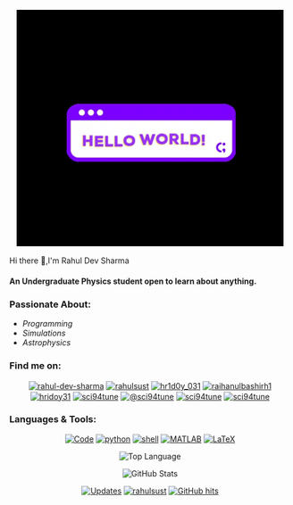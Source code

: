 <p align="center">
    <img src="giphy.gif"/>
</p

### Hi there 👋,I'm Rahul Dev Sharma

#### An Undergraduate Physics student open to learn about anything.

### Passionate About:

* *Programming*
* *Simulations*
* *Astrophysics*

### Find me on:

<p align="center">
<a href="https://linkedin.com/in/rahul-dev-sharma" target="blank"><img align="center" src="https://cdn.jsdelivr.net/npm/simple-icons@3.0.1/icons/linkedin.svg" alt="rahul-dev-sharma" height="30" width="40" /></a>
<a href="https://fb.com/rahulsust" target="blank"><img align="center" src="https://cdn.jsdelivr.net/npm/simple-icons@3.0.1/icons/facebook.svg" alt="rahulsust" height="30" width="40" /></a>
<a href="https://www.codechef.com/users/rahulsust" target="blank"><img align="center" src="https://cdn.jsdelivr.net/npm/simple-icons@3.1.0/icons/codechef.svg" alt="hr1d0y_031" height="30" width="40" /></a>
<a href="https://www.hackerrank.com/rahulsust" target="blank"><img align="center" src="https://cdn.jsdelivr.net/npm/simple-icons@3.0.1/icons/hackerrank.svg" alt="raihanulbashirh1" height="30" width="40" /></a>
<a href="https://codeforces.com/profile/rahulsust" target="blank"><img align="center" src="https://cdn.jsdelivr.net/npm/simple-icons@3.0.1/icons/codeforces.svg" alt="hridoy31" height="30" width="40" /></a>
<a href="https://www.leetcode.com/sci94tune" target="blank"><img align="center" src="https://cdn.jsdelivr.net/npm/simple-icons@3.0.1/icons/leetcode.svg" alt="sci94tune" height="30" width="40" /></a>
<a href="https://www.hackerearth.com/@sci94tune" target="blank"><img align="center" src="https://cdn.jsdelivr.net/npm/simple-icons@3.0.1/icons/hackerearth.svg" alt="@sci94tune" height="30" width="40" /></a>
<a href="https://auth.geeksforgeeks.org/user/sci94tune" target="blank"><img align="center" src="https://cdn.jsdelivr.net/npm/simple-icons@3.0.1/icons/geeksforgeeks.svg" alt="sci94tune" height="30" width="40" /></a>
<a href="https://www.topcoder.com/members/sci94tune" target="blank"><img align="center" src="https://cdn.jsdelivr.net/npm/simple-icons@3.0.1/icons/topcoder.svg" alt="sci94tune" height="30" width="40" /></a>
</p>

###  Languages & Tools:

<p align="center">
    <a href="https://github.com/rahulsust?tab=repositories" target="_blank"><img alt="Code" src="https://img.shields.io/badge/-code-000000?style=flat-square&logo=Plex&logoColor=white"></a>
    <a href="https://github.com/rahulsust?tab=repositories&language=python" target="_blank"><img alt="python" src="https://img.shields.io/badge/-python-3776AB?style=flat-square&logo=Python&logoColor=white"></a>
    <a href="https://github.com/rahulsust?tab=repositories&language=shell" target="_blank"><img alt="shell" src="https://img.shields.io/badge/-shell-5391FE?style=flat-square&logo=PowerShell&logoColor=white"></a>
    <a href="https://github.com/rahulsust?tab=repositories&language=matlab" target="_blank"><img alt="MATLAB" src="https://img.shields.io/badge/-MATLAB-0076A8?style=flat-square&logo=Mathworks&logoColor=white"></a>
    <a href="https://github.com/rahulsust?tab=repositories&language=TeX" target="_blank"><img alt="LaTeX" src="https://img.shields.io/badge/-LaTeX-008080?style=flat-square&logo=LaTeX&logoColor=white"></a>
</p>
<p align="center">
    <img alt = "Top Language" src="https://github-readme-stats.vercel.app/api/top-langs/?username=rahulsust&hide=html,&hide_border=true&title_color=5391FE&text_color=555"
</p>
<p align="center">
    <img alt = "GitHub Stats" src="https://github-readme-stats.vercel.app/api?username=rahulsust&show_icons=true&hide=issues&icon_color=000000&hide_border=true&title_color=5391FE&text_color=555">
</p>
<p align="center">
    <a href="https://github.com/rahulsust?tab=followers" target="_blank"><img alt="Updates" src="https://img.shields.io/badge/--000000?style=flat-square&logo=RSS&logoColor=white"></a>
    <a href="https://github.com/rahulsust" target="_blank"><img alt="rahulsust" src="https://badges.pufler.dev/visits/rahulsust/rahulsust?logo=GitHub&label=visits&color=success&logoColor=white&style=flat-square"/></a>
    <!--<a href="https://github.com/rahulsust" target="_blank"><img alt="profile hits" src="https://img.shields.io/jsdelivr/gh/hw/rahulsust/rahulsust?label=hits&style=flat-square"></a>-->
    <a href="https://github.com/rahulsust/rahulsust" target="_blank"><img alt="GitHub hits" src="https://img.shields.io/github/last-commit/rahulsust/rahulsust?label=profile%20updated&style=flat-square"></a>
</p>

<!--

- 🔭 I’m currently working on ...
- 🌱 I’m currently learning ...
- 👯 I’m looking to collaborate on ...
- 🤔 I’m looking for help with ...
- 💬 Ask me about ...
- 📫 How to reach me: ...
- 😄 Pronouns: ...
- ⚡ Fun fact: ...
-->
